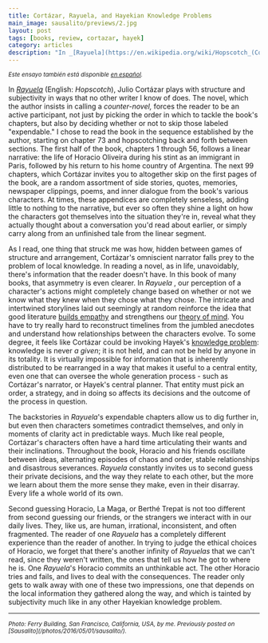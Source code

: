 ```yaml
---
title: Cortázar, Rayuela, and Hayekian Knowledge Problems
main_image: sausalito/previews/2.jpg
layout: post
tags: [books, review, cortazar, hayek]
category: articles
description: "In _[Rayuela](https://en.wikipedia.org/wiki/Hopscotch_(Cort%C3%A1zar_novel))_ (English: _Hopscotch_), Julio Cortázar plays with structure and subjectivity in ways that no other writer I know of does. The novel, which the author insists in calling a _counter-novel,_forces the reader to be an active participant, not just by picking the order in which to tackle the book's chapters, but also by deciding whether or not to skip those labeled \"expendable.\""
---
```


<small><em>Este ensayo también está disponible [en español](/articles/2020/03/26/rayuela-es/).</em></small>

In _[Rayuela](https://en.wikipedia.org/wiki/Hopscotch_(Cort%C3%A1zar_novel))_ (English: _Hopscotch_), Julio Cortázar plays with structure and subjectivity in ways that no other writer I know of does. The novel, which the author insists in calling a _counter-novel,_ forces the reader to be an active participant, not just by picking the order in which to tackle the book's chapters, but also by deciding whether or not to skip those labeled "expendable." I chose to read the book in the sequence established by the author, starting on chapter 73 and hopscotching back and forth between sections. The first half of the book, chapters 1 through 56, follows a linear narrative: the life of Horacio Oliveira during his stint as an immigrant in Paris, followed by his return to his home country of Argentina. The next 99 chapters, which Cortázar invites you to altogether skip on the first pages of the book, are a random assortment of side stories, quotes, memories, newspaper clippings, poems, and inner dialogue from the book's various characters. At times, these appendices are completely senseless, adding little to nothing to the narrative, but ever so often they shine a light on how the characters got themselves into the situation they're in, reveal what they actually thought about a conversation you'd read about earlier, or simply carry along from an unfinished tale from the linear segment.

As I read, one thing that struck me was how, hidden between games of structure and arrangement, Cortázar's omniscient narrator falls prey to the problem of local knowledge. In reading a novel, as in life, unavoidably, there's information that the reader doesn't have. In this book of many books, that asymmetry is even clearer. In _Rayuela_ , our perception of a character's actions might completely change based on whether or not we know what they knew when they chose what they chose. The intricate and intertwined storylines laid out seemingly at random reinforce the idea that good literature [builds empathy](https://www.psychologytoday.com/us/blog/the-psychology-fiction/201111/empathy-and-fiction) and strengthens our [theory of mind](https://www.scientificamerican.com/article/novel-finding-reading-literary-fiction-improves-empathy/). You have to try really hard to reconstruct timelines from the jumbled anecdotes and understand how relationships between the characters evolve. To some degree, it feels like Cortázar could be invoking Hayek's [knowledge problem](https://en.wikipedia.org/wiki/Local_knowledge_problem): knowledge is never _a given_; it is not held, and can not be held by anyone in its totality. It is virtually impossible for information that is inherently distributed to be rearranged in a way that makes it useful to a central entity, even one that can oversee the whole generation process - such as Cortázar's narrator, or Hayek's central planner. That entity must pick an order, a strategy, and in doing so affects its decisions and the outcome of the process in question.

The backstories in _Rayuela_'s expendable chapters allow us to dig further in, but even then characters sometimes contradict themselves, and only in moments of clarity act in predictable ways. Much like real people, Cortázar's characters often have a hard time articulating their wants and their inclinations. Throughout the book, Horacio and his friends oscillate between ideas, alternating episodes of chaos and order, stable relationships and disastrous severances. _Rayuela_ constantly invites us to second guess their private decisions, and the way they relate to each other, but the more we learn about them the more sense they make, even in their disarray. Every life a whole world of its own.

Second guessing Horacio, La Maga, or Berthé Trepat is not too different from second guessing our friends, or the strangers we interact with in our daily lives. They, like us, are human, irrational, inconsistent, and often fragmented. The reader of one _Rayuela_ has a completely different experience than the reader of another. In trying to judge the ethical choices of Horacio, we forget that there's another infinity of _Rayuelas_ that we can't read, since they weren't written, the ones that tell us how he got to where he is. One _Rayuela_'s Horacio commits an unthinkable act. The other Horacio tries and fails, and lives to deal with the consequences. The reader only gets to walk away with one of these two impressions, one that depends on the local information they gathered along the way, and which is tainted by subjectivity much like in any other Hayekian knowledge problem.

<hr>
<small><em>Photo: Ferry Building, San Francisco, California, USA, by me. Previously posted on [Sausalito](/photos/2016/05/01/sausalito/).</em></small>
